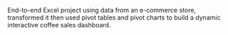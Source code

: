 End-to-end Excel project using data from an e-commerce store, transformed it then used pivot tables and pivot charts to build a dynamic interactive coffee sales dashboard.
